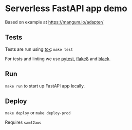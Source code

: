Serverless FastAPI app demo
===========================

Based on example at <https://mangum.io/adapter/>


## Tests

Tests are run using [tox](https://pypi.org/project/tox/): `make test`

For tests and linting we use [pytest](https://pypi.org/project/pytest/),
[flake8](https://pypi.org/project/flake8/) and
[black](https://pypi.org/project/black/).


## Run

`make run` to start up FastAPI app locally.


## Deploy

`make deploy` or `make deploy-prod`

Requires `saml2aws`
